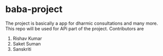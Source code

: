 # baba-project
The project is basically a app for dharmic consultations and many more. 
This repo will be used for APi part of the project.
Contributors are 
1. Rishav Kumar
2. Saket Suman
3. Sanskriti 
